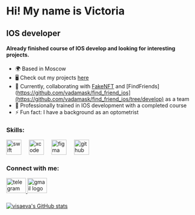 Hi! My name is Victoria
=========================

IOS developer
-------------

#### Already finished course of IOS develop and looking for interesting projects.

*   🌍 Based in Moscow
*   🖥️ Check out my projects [here](http://github.com/visaeva?tab=repositories)
*   🚀 Currently, collaborating with [FakeNFT](https://github.com/YanikMax/iOS-FakeNFT-StarterProject-Public) and [FindFriends](https://github.com/vadamask/find_friend_ios](https://github.com/vadamask/find_friend_ios/tree/develop) as a team
*   🎯 Professionally trained in IOS development with a completed course
*   ⚡ Fun fact: I have a background as an optometrist

   ### Skills:
<div align="left">
  <img src="https://cdn.jsdelivr.net/gh/devicons/devicon/icons/swift/swift-original.svg" height="40" alt="swift logo"  />
  <img width="12" />
  <img src="https://cdn.jsdelivr.net/gh/devicons/devicon/icons/xcode/xcode-original.svg" height="40" alt="xcode logo"  />
  <img width="12" />
  <img src="https://cdn.jsdelivr.net/gh/devicons/devicon/icons/figma/figma-original.svg" height="40" alt="figma logo"  />
  <img width="12" />
  <img src="https://cdn.jsdelivr.net/gh/devicons/devicon/icons/github/github-original.svg" height="40" alt="github logo"  />
</div>

###
                    
 ### Connect with me:           

<div align="left">
  <a href="https://t.me/visaevaa" target="_blank">
    <img src="https://raw.githubusercontent.com/maurodesouza/profile-readme-generator/master/src/assets/icons/social/telegram/default.svg" width="52" height="40" alt="telegram logo"  />
  </a>
  <a href="https://mail.google.com/mail/?view=cm&fs=1&tf=1&to=visaeva0302@gmail.com" target="_blank">
    <img src="https://raw.githubusercontent.com/maurodesouza/profile-readme-generator/master/src/assets/icons/social/gmail/default.svg" width="52" height="40" alt="gmail logo"  />
    <a>
</div>

###

<div align="left">

<a href="http://www.github.com/visaeva"><img src="https://github-readme-stats.vercel.app/api?username=visaeva&show_icons=true&hide=&count_private=true&title_color=14b8a6&text_color=10b981&icon_color=14b8a6&bg_color=ffffff&hide_border=true&show_icons=true" alt="visaeva's GitHub stats" /></a>


